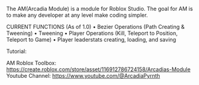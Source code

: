 The AM(Arcadia Module) is a module for Roblox Studio.
The goal for AM is to make any developer at any level make coding simpler.

CURRENT FUNCTIONS (As of 1.0)
• Bezier Operations (Path Creating & Tweening)
• Tweening
• Player Operations (Kill, Teleport to Position, Teleport to Game)
• Player leaderstats creating, loading, and saving

Tutorial:

AM Roblox Toolbox: https://create.roblox.com/store/asset/116912786724158/Arcadias-Module
Youtube Channel: https://www.youtube.com/@ArcadiaPyrnth
